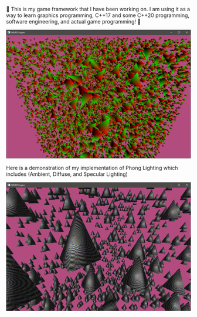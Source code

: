 :milky_way: This is my game framework that I have been working on. I am using it as a way to learn graphics programming, C++17 and some C++20 programming, software engineering, and actual game programming! :milky_way:

![Demonstration1](display1.PNG)

Here is a demonstration of my implementation of Phong Lighting which includes (Ambient, Diffuse, and Specular Lighting)

![Demonstration2](display2.png)
